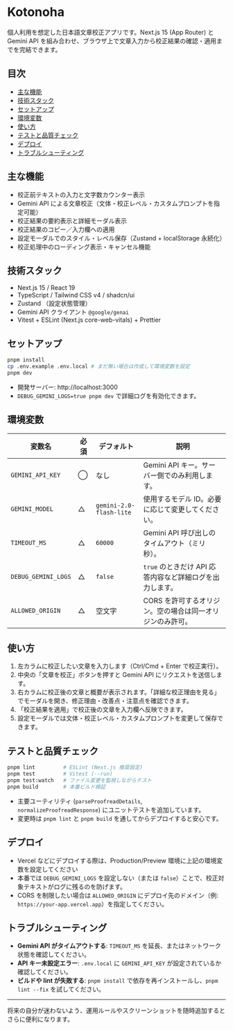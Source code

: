 # Kotonoha

個人利用を想定した日本語文章校正アプリです。Next.js 15 (App Router) と Gemini API を組み合わせ、ブラウザ上で文章入力から校正結果の確認・適用までを完結できます。

## 目次

- [主な機能](#主な機能)
- [技術スタック](#技術スタック)
- [セットアップ](#セットアップ)
- [環境変数](#環境変数)
- [使い方](#使い方)
- [テストと品質チェック](#テストと品質チェック)
- [デプロイ](#デプロイ)
- [トラブルシューティング](#トラブルシューティング)

## 主な機能

- 校正前テキストの入力と文字数カウンター表示
- Gemini API による文章校正（文体・校正レベル・カスタムプロンプトを指定可能）
- 校正結果の要約表示と詳細モーダル表示
- 校正結果のコピー／入力欄への適用
- 設定モーダルでのスタイル・レベル保存（Zustand + localStorage 永続化）
- 校正処理中のローディング表示・キャンセル機能

## 技術スタック

- Next.js 15 / React 19
- TypeScript / Tailwind CSS v4 / shadcn/ui
- Zustand （設定状態管理）
- Gemini API クライアント `@google/genai`
- Vitest + ESLint (Next.js core-web-vitals) + Prettier

## セットアップ

```bash
pnpm install
cp .env.example .env.local # まだ無い場合は作成して環境変数を設定
pnpm dev
```

- 開発サーバー: http://localhost:3000
- `DEBUG_GEMINI_LOGS=true pnpm dev` で詳細ログを有効化できます。

## 環境変数

| 変数名              | 必須 | デフォルト              | 説明                                                      |
| ------------------- | ---- | ----------------------- | --------------------------------------------------------- |
| `GEMINI_API_KEY`    | ◯    | なし                    | Gemini API キー。サーバー側でのみ利用します。             |
| `GEMINI_MODEL`      | △    | `gemini-2.0-flash-lite` | 使用するモデル ID。必要に応じて変更してください。         |
| `TIMEOUT_MS`        | △    | `60000`                 | Gemini API 呼び出しのタイムアウト（ミリ秒）。             |
| `DEBUG_GEMINI_LOGS` | △    | `false`                 | `true` のときだけ API 応答内容など詳細ログを出力します。  |
| `ALLOWED_ORIGIN`    | △    | 空文字                  | CORS を許可するオリジン。空の場合は同一オリジンのみ許可。 |

## 使い方

1. 左カラムに校正したい文章を入力します（Ctrl/Cmd + Enter で校正実行）。
2. 中央の「文章を校正」ボタンを押すと Gemini API にリクエストを送信します。
3. 右カラムに校正後の文章と概要が表示されます。「詳細な校正理由を見る」でモーダルを開き、修正理由・改善点・注意点を確認できます。
4. 「校正結果を適用」で校正後の文章を入力欄へ反映できます。
5. 設定モーダルでは文体・校正レベル・カスタムプロンプトを変更して保存できます。

## テストと品質チェック

```bash
pnpm lint         # ESLint (Next.js 推奨設定)
pnpm test         # Vitest (--run)
pnpm test:watch   # ファイル変更を監視しながらテスト
pnpm build        # 本番ビルド検証
```

- 主要ユーティリティ (`parseProofreadDetails`, `normalizeProofreadResponse`) にユニットテストを追加しています。
- 変更時は `pnpm lint` と `pnpm build` を通してからデプロイすると安心です。

## デプロイ

- Vercel などにデプロイする際は、Production/Preview 環境に上記の環境変数を設定してください
- 本番では `DEBUG_GEMINI_LOGS` を設定しない（または `false`）ことで、校正対象テキストがログに残るのを防げます。
- CORS を制限したい場合は `ALLOWED_ORIGIN` にデプロイ先のドメイン（例: `https://your-app.vercel.app`）を指定してください。

## トラブルシューティング

- **Gemini API がタイムアウトする**: `TIMEOUT_MS` を延長、またはネットワーク状態を確認してください。
- **API キー未設定エラー**: `.env.local` に `GEMINI_API_KEY` が設定されているか確認してください。
- **ビルドや lint が失敗する**: `pnpm install` で依存を再インストールし、`pnpm lint --fix` を試してください。

---

将来の自分が迷わないよう、運用ルールやスクリーンショットを随時追加するとさらに便利になります。
